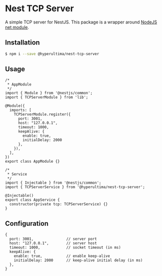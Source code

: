 # Nest TCP Server

A simple TCP server for NestJS. This package is a wrapper around [NodeJS net module](https://nodejs.org/api/net.html).

## Installation

```bash
$ npm i --save @hyperultima/nest-tcp-server
```

## Usage

```JS
/*
 * AppModule
 */
import { Module } from '@nestjs/common';
import { TCPServerModule } from 'lib';

@Module({
  imports: [
    TCPServerModule.register({
      port: 3001,
      host: "127.0.0.1",
      timeout: 1000,
      keepAlive: {
        enable: true,
        initialDelay: 2000
      },
    }),
  ],
})
export class AppModule {}

/*
 * Service
 */
import { Injectable } from '@nestjs/common';
import { TCPServerService } from '@hyperultima/nest-tcp-server';

@Injectable()
export class AppService {
  constructor(private tcp: TCPServerService) {}
}
```

## Configuration

```JS
{
  port: 3001,               // server port
  host: "127.0.0.1",        // server host
  timeout: 1000,            // socket timeout (in ms)
  keepAlive: {
    enable: true,           // enable keep-alive
    initialDelay: 2000      // keep-alive initial delay (in ms)
  },
}
```